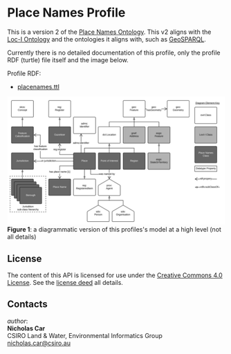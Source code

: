 # Place Names Profile
This is a version 2 of the [Place Names Ontology](http://linked.data.gov.au/def/placenames). This v2 aligns with the [Loc-I Ontology](http://linked.data.gov.au/def/loci) and the ontologies it aligns with, such as [GeoSPARQL](http://www.opengeospatial.org/standards/geosparql).

Currently there is no detailed documentation of this profile, only the profile RDF (turtle) file itself and the image below.

Profile RDF:
* [placenames.ttl](placenames.ttl)

![](images/Overview.svg)  
**Figure 1**: a diagrammatic version of this profiles's model at a high level (not all details)


## License
The content of this API is licensed for use under the [Creative Commons 4.0 License](https://creativecommons.org/licenses/by/4.0/). See the [license deed](LICENSE) all details.


## Contacts
*author*:  
**Nicholas Car**  
CSIRO Land & Water, Environmental Informatics Group  
<nicholas.car@csiro.au>
